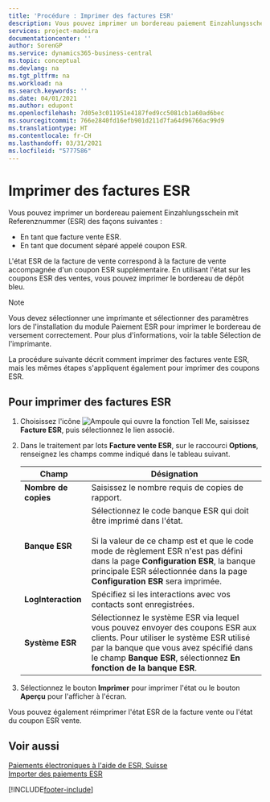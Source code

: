 ```yaml
---
title: 'Procédure : Imprimer des factures ESR'
description: Vous pouvez imprimer un bordereau paiement Einzahlungsschein mit Referenznummer (ESR) de plusieurs façons.
services: project-madeira
documentationcenter: ''
author: SorenGP
ms.service: dynamics365-business-central
ms.topic: conceptual
ms.devlang: na
ms.tgt_pltfrm: na
ms.workload: na
ms.search.keywords: ''
ms.date: 04/01/2021
ms.author: edupont
ms.openlocfilehash: 7d05e3c011951e4187fed9cc5081cb1a60ad6bec
ms.sourcegitcommit: 766e2840fd16efb901d211d7fa64d96766ac99d9
ms.translationtype: HT
ms.contentlocale: fr-CH
ms.lasthandoff: 03/31/2021
ms.locfileid: "5777586"
---
```

# <a name="print-esr-invoices"></a>Imprimer des factures ESR
Vous pouvez imprimer un bordereau paiement Einzahlungsschein mit Referenznummer (ESR) des façons suivantes :  

- En tant que facture vente ESR.  
- En tant que document séparé appelé coupon ESR.  

L'état ESR de la facture de vente correspond à la facture de vente accompagnée d'un coupon ESR supplémentaire. En utilisant l'état sur les coupons ESR des ventes, vous pouvez imprimer le bordereau de dépôt bleu.  

> [!NOTE]  
>  Vous devez sélectionner une imprimante et sélectionner des paramètres lors de l'installation du module Paiement ESR pour imprimer le bordereau de versement correctement. Pour plus d'informations, voir la table Sélection de l'imprimante.  

La procédure suivante décrit comment imprimer des factures vente ESR, mais les mêmes étapes s'appliquent également pour imprimer des coupons ESR.  

## <a name="to-print-esr-invoices"></a>Pour imprimer des factures ESR  

1.  Choisissez l'icône ![Ampoule qui ouvre la fonction Tell Me](../../media/ui-search/search_small.png "Dites-moi ce que vous voulez faire"), saisissez **Facture ESR**, puis sélectionnez le lien associé.  
2.  Dans le traitement par lots **Facture vente ESR**, sur le raccourci **Options**, renseignez les champs comme indiqué dans le tableau suivant.  

    |Champ|Désignation|  
    |---------------------------------|---------------------------------------|  
    |**Nombre de copies**|Saisissez le nombre requis de copies de rapport.|  
    |**Banque ESR**|Sélectionnez le code banque ESR qui doit être imprimé dans l'état.<br /><br /> Si la valeur de ce champ est <Blank> et que le code mode de règlement ESR n'est pas défini dans la page **Configuration ESR**, la banque principale ESR sélectionnée dans la page **Configuration ESR** sera imprimée.|  
    |**LogInteraction**|Spécifiez si les interactions avec vos contacts sont enregistrées.|  
    |**Système ESR**|Sélectionnez le système ESR via lequel vous pouvez envoyer des coupons ESR aux clients. Pour utiliser le système ESR utilisé par la banque que vous avez spécifié dans le champ **Banque ESR**, sélectionnez **En fonction de la banque ESR**.|  

3.  Sélectionnez le bouton **Imprimer** pour imprimer l'état ou le bouton **Aperçu** pour l'afficher à l'écran.  

Vous pouvez également réimprimer l'état ESR de la facture vente ou l'état du coupon ESR vente.  

## <a name="see-also"></a>Voir aussi  
 [Paiements électroniques à l'aide de ESR, Suisse](swiss-electronic-payments-using-esr.md)   
 [Importer des paiements ESR](how-to-import-esr-payments.md)


[!INCLUDE[footer-include](../../includes/footer-banner.md)]